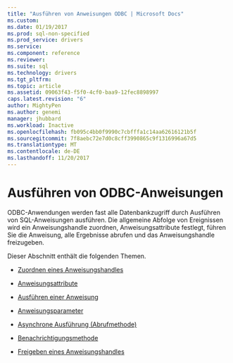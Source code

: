 ```yaml
---
title: "Ausführen von Anweisungen ODBC | Microsoft Docs"
ms.custom: 
ms.date: 01/19/2017
ms.prod: sql-non-specified
ms.prod_service: drivers
ms.service: 
ms.component: reference
ms.reviewer: 
ms.suite: sql
ms.technology: drivers
ms.tgt_pltfrm: 
ms.topic: article
ms.assetid: 09063f43-f5f0-4cf0-baa9-12fec8898997
caps.latest.revision: "6"
author: MightyPen
ms.author: genemi
manager: jhubbard
ms.workload: Inactive
ms.openlocfilehash: fb095c4bb0f9990c7cbfffa1c14aa62616121b5f
ms.sourcegitcommit: 7f8aebc72e7d0c8cff3990865c9f1316996a67d5
ms.translationtype: MT
ms.contentlocale: de-DE
ms.lasthandoff: 11/20/2017
---
```

# <a name="executing-statements-odbc"></a>Ausführen von ODBC-Anweisungen
ODBC-Anwendungen werden fast alle Datenbankzugriff durch Ausführen von SQL-Anweisungen ausführen. Die allgemeine Abfolge von Ereignissen wird ein Anweisungshandle zuordnen, Anweisungsattribute festlegt, führen Sie die Anweisung, alle Ergebnisse abrufen und das Anweisungshandle freizugeben.  
  
 Dieser Abschnitt enthält die folgenden Themen.  
  
-   [Zuordnen eines Anweisungshandles](../../../odbc/reference/develop-app/allocating-a-statement-handle-odbc.md)  
  
-   [Anweisungsattribute](../../../odbc/reference/develop-app/statement-attributes.md)  
  
-   [Ausführen einer Anweisung](../../../odbc/reference/develop-app/executing-a-statement.md)  
  
-   [Anweisungsparameter](../../../odbc/reference/develop-app/statement-parameters.md)  
  
-   [Asynchrone Ausführung (Abrufmethode)](../../../odbc/reference/develop-app/asynchronous-execution-polling-method.md)  
  
-   [Benachrichtigungsmethode](../../../odbc/reference/develop-app/asynchronous-execution-notification-method.md)  
  
-   [Freigeben eines Anweisungshandles](../../../odbc/reference/develop-app/freeing-a-statement-handle-odbc.md)
